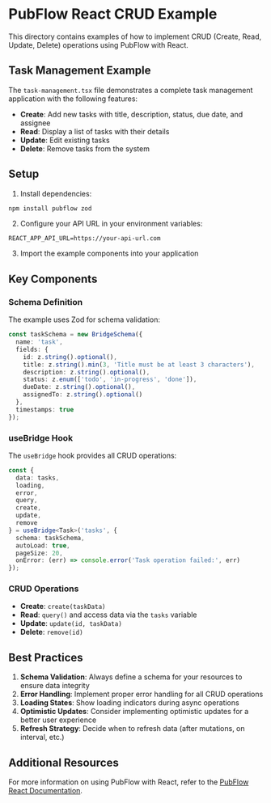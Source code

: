 # PubFlow React CRUD Example

This directory contains examples of how to implement CRUD (Create, Read, Update, Delete) operations using PubFlow with React.

## Task Management Example

The `task-management.tsx` file demonstrates a complete task management application with the following features:

- **Create**: Add new tasks with title, description, status, due date, and assignee
- **Read**: Display a list of tasks with their details
- **Update**: Edit existing tasks
- **Delete**: Remove tasks from the system

## Setup

1. Install dependencies:

```bash
npm install pubflow zod
```

2. Configure your API URL in your environment variables:

```
REACT_APP_API_URL=https://your-api-url.com
```

3. Import the example components into your application

## Key Components

### Schema Definition

The example uses Zod for schema validation:

```typescript
const taskSchema = new BridgeSchema({
  name: 'task',
  fields: {
    id: z.string().optional(),
    title: z.string().min(3, 'Title must be at least 3 characters'),
    description: z.string().optional(),
    status: z.enum(['todo', 'in-progress', 'done']),
    dueDate: z.string().optional(),
    assignedTo: z.string().optional()
  },
  timestamps: true
});
```

### useBridge Hook

The `useBridge` hook provides all CRUD operations:

```typescript
const {
  data: tasks,
  loading,
  error,
  query,
  create,
  update,
  remove
} = useBridge<Task>('tasks', {
  schema: taskSchema,
  autoLoad: true,
  pageSize: 20,
  onError: (err) => console.error('Task operation failed:', err)
});
```

### CRUD Operations

- **Create**: `create(taskData)`
- **Read**: `query()` and access data via the `tasks` variable
- **Update**: `update(id, taskData)`
- **Delete**: `remove(id)`

## Best Practices

1. **Schema Validation**: Always define a schema for your resources to ensure data integrity
2. **Error Handling**: Implement proper error handling for all CRUD operations
3. **Loading States**: Show loading indicators during async operations
4. **Optimistic Updates**: Consider implementing optimistic updates for a better user experience
5. **Refresh Strategy**: Decide when to refresh data (after mutations, on interval, etc.)

## Additional Resources

For more information on using PubFlow with React, refer to the [PubFlow React Documentation](../../documentation/adapters/react-doc.md).